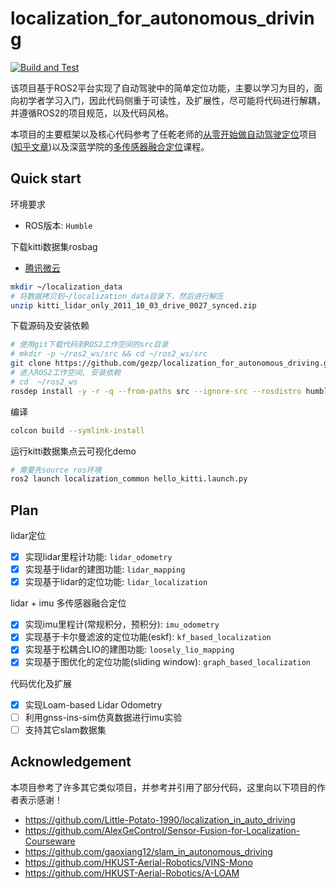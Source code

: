 # localization_for_autonomous_driving

[![Build and Test](https://github.com/gezp/localization_for_autonomous_driving/actions/workflows/ci.yml/badge.svg?branch=humble)](https://github.com/gezp/localization_for_autonomous_driving/actions/workflows/ci.yml)

该项目基于ROS2平台实现了自动驾驶中的简单定位功能，主要以学习为目的，面向初学者学习入门，因此代码侧重于可读性，及扩展性，尽可能将代码进行解耦，并遵循ROS2的项目规范，以及代码风格。

本项目的主要框架以及核心代码参考了任乾老师的[从零开始做自动驾驶定位](https://github.com/Little-Potato-1990/localization_in_auto_driving)项目 ([知乎文章](https://zhuanlan.zhihu.com/p/113616755))以及深蓝学院的[多传感器融合定位](https://www.shenlanxueyuan.com/course/558)课程。

## Quick start

环境要求

* ROS版本: `Humble`

下载kitti数据集rosbag

* [腾讯微云](https://share.weiyun.com/Ck2PB1wp)

```bash
mkdir ~/localization_data
# 将数据拷贝到~/localization_data目录下，然后进行解压
unzip kitti_lidar_only_2011_10_03_drive_0027_synced.zip 
```

下载源码及安装依赖

```bash
# 使用git下载代码到ROS2工作空间的src目录
# mkdir -p ~/ros2_ws/src && cd ~/ros2_ws/src
git clone https://github.com/gezp/localization_for_autonomous_driving.git
# 进入ROS2工作空间, 安装依赖
# cd  ~/ros2_ws
rosdep install -y -r -q --from-paths src --ignore-src --rosdistro humble
```

编译

```bash
colcon build --symlink-install
```

运行kitti数据集点云可视化demo

```bash
# 需要先source ros环境
ros2 launch localization_common hello_kitti.launch.py
```

## Plan

lidar定位

- [x] 实现lidar里程计功能: `lidar_odometry`
- [x] 实现基于lidar的建图功能: `lidar_mapping`
- [x] 实现基于lidar的定位功能: `lidar_localization`

lidar + imu 多传感器融合定位

- [x] 实现imu里程计(常规积分，预积分): `imu_odometry`
- [x] 实现基于卡尔曼滤波的定位功能(eskf): `kf_based_localization`
- [x] 实现基于松耦合LIO的建图功能: `loosely_lio_mapping`
- [x] 实现基于图优化的定位功能(sliding window): `graph_based_localization`

代码优化及扩展

- [x] 实现Loam-based Lidar Odometry
- [ ] 利用gnss-ins-sim仿真数据进行imu实验
- [ ] 支持其它slam数据集

## Acknowledgement

本项目参考了许多其它类似项目，并参考并引用了部分代码，这里向以下项目的作者表示感谢！

* https://github.com/Little-Potato-1990/localization_in_auto_driving
* https://github.com/AlexGeControl/Sensor-Fusion-for-Localization-Courseware
* https://github.com/gaoxiang12/slam_in_autonomous_driving
* https://github.com/HKUST-Aerial-Robotics/VINS-Mono
* https://github.com/HKUST-Aerial-Robotics/A-LOAM
